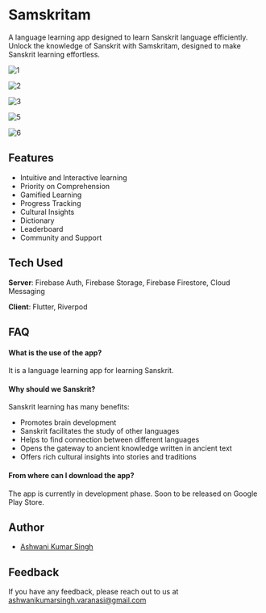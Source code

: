 # Samskritam

A language learning app designed to learn Sanskrit language efficiently. Unlock the knowledge of Sanskrit with Samskritam, designed to make Sanskrit learning effortless.

![1](https://github.com/ashwani211/samskritam/assets/48960517/f962172b-14f4-4d2d-b4ab-5ab79d39134b)

![2](https://github.com/ashwani211/samskritam/assets/48960517/c0cd633e-f8f5-4a00-ae58-8ff4b07042f1)

![3](https://github.com/ashwani211/samskritam/assets/48960517/6f64f307-a40a-4e14-bd8b-f3b5478c7d55)

![5](https://github.com/ashwani211/samskritam/assets/48960517/c8ba87cc-4939-4b93-9df8-65fbc45739cb)

![6](https://github.com/ashwani211/samskritam/assets/48960517/0bf28216-0c24-44ac-82e7-7ad990dec525)


## Features

- Intuitive and Interactive learning
- Priority on Comprehension
- Gamified Learning
- Progress Tracking
- Cultural Insights
- Dictionary
- Leaderboard
- Community and Support
## Tech Used

**Server**: Firebase Auth, Firebase Storage, Firebase Firestore, Cloud Messaging

**Client**: Flutter, Riverpod

## FAQ

#### What is the use of the app?

It is a language learning app for learning Sanskrit.

#### Why should we Sanskrit?

Sanskrit learning has many benefits: 
- Promotes brain development
- Sanskrit facilitates the study of other languages
- Helps to find connection between different languages
- Opens the gateway to ancient knowledge written in ancient text
- Offers rich cultural insights into stories and traditions

#### From where can I download the app?

The app is currently in development phase. Soon to be released on Google Play Store.


## Author

- [Ashwani Kumar Singh](https://github.com/ashwani211)
## Feedback

If you have any feedback, please reach out to us at ashwanikumarsingh.varanasi@gmail.com

